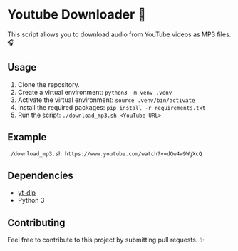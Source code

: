 # Youtube Downloader 🎵

This script allows you to download audio from YouTube videos as MP3 files. 🎧

## Usage

1.  Clone the repository.
2.  Create a virtual environment: `python3 -m venv .venv`
3.  Activate the virtual environment: `source .venv/bin/activate`
4.  Install the required packages: `pip install -r requirements.txt`
5.  Run the script: `./download_mp3.sh <YouTube URL>`

## Example

`./download_mp3.sh https://www.youtube.com/watch?v=dQw4w9WgXcQ`

## Dependencies

*   [yt-dlp](https://github.com/yt-dlp/yt-dlp)
*   Python 3

## Contributing

Feel free to contribute to this project by submitting pull requests. ✨
